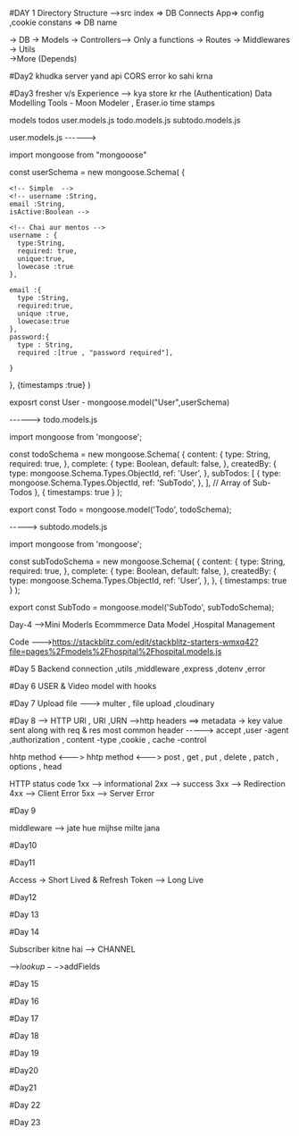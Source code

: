 #DAY 1
Directory Structure 
-->src
 index => DB Connects
  App=> config ,cookie
  constans => DB name

-> DB 
-> Models
-> Controllers--> Only a functions
-> Routes
-> Middlewares
-> Utils  
->More (Depends)


#Day2 
khudka server yand api
CORS error ko sahi krna


#Day3
fresher v/s Experience  --> kya store kr rhe (Authentication)
Data Modelling Tools - Moon Modeler  , Eraser.io
time stamps

models
 todos
  user.models.js
  todo.models.js
  subtodo.models.js


user.models.js ------>

import mongoose from "mongooose"

const userSchema = new mongoose.Schema(
  {

    <!-- Simple  -->
    <!-- username :String,
    email :String,
    isActive:Boolean -->

    <!-- Chai aur mentos -->
    username : {
      type:String,
      required: true,
      unique:true,
      lowecase :true
    },

    email :{
      type :String,
      required:true,
      unique :true,
      lowecase:true
    },
    password:{
      type : String,
      required :[true , "password required"],

    }

  },
  {timestamps :true}
  )

exposrt const User - mongoose.model("User",userSchema)



------> todo.models.js

import mongoose from 'mongoose';

const todoSchema = new mongoose.Schema(
  {
    content: {
      type: String,
      required: true,
    },
    complete: {
      type: Boolean,
      default: false,
    },
    createdBy: {
      type: mongoose.Schema.Types.ObjectId,
      ref: 'User',
    },
    subTodos: [
      {
        type: mongoose.Schema.Types.ObjectId,
        ref: 'SubTodo',
      },
    ], // Array of Sub-Todos
  },
  { timestamps: true }
);

export const Todo = mongoose.model('Todo', todoSchema);


-----> subtodo.models.js

import mongoose from 'mongoose';

const subTodoSchema = new mongoose.Schema(
  {
    content: {
      type: String,
      required: true,
    },
    complete: {
      type: Boolean,
      default: false,
    },
    createdBy: {
      type: mongoose.Schema.Types.ObjectId,
      ref: 'User',
    },
  },
  { timestamps: true }
);

export const SubTodo = mongoose.model('SubTodo', subTodoSchema);



Day-4  -->Mini Moderls
Ecommmerce Data Model ,Hospital Management


Code --->https://stackblitz.com/edit/stackblitz-starters-wmxq42?file=pages%2Fmodels%2Fhospital%2Fhospital.models.js



#Day 5 
Backend connection ,utils ,middleware ,express ,dotenv ,error


#Day 6
USER & Video model with hooks

#Day 7
Upload file
---> multer , file upload ,cloudinary

#Day 8 
--> HTTP
URl , URI ,URN
-->http headers ==> metadata -> key value sent along with req & res
most common header -----> accept ,user -agent ,authorization , content -type ,cookie , cache -control

hhtp method <--->
hhtp method <---> post , get , put , delete , patch , options , head

HTTP status code 
1xx --> informational
2xx --> success
3xx --> Redirection
4xx --> Client Error
5xx --> Server Error

#Day 9
<!-- logic for user -->
middleware --> jate hue mijhse milte jana

#Day10
<!--  Resolving Error of user registration-->

#Day11
<!-- Access Referesh Token ,Middlewaes & cookies -->

Access -> Short Lived & Refresh Token --> Long Live

#Day12
<!-- Access and refresh  -->

#Day 13 
<!-- subscription model -->
<!-- update password -->
<!-- get current user -->
<!-- getCUrrentUser -->


#Day 14
<!-- subscription model why ? -->
<!-- har bar ek document banega -->
Subscriber kitne hai --> CHANNEL

<!-- aggregation  pipeline -->
-->$lookup
-->$addFields

#Day 15
<!-- error on clodinary -->

#Day 16
<!-- watch history ,owner ==> joins ==> nested lookup  -->
<!-- subpipline -->

#Day 17
<!-- Summary of the backend course where -->

#Day 18
<!-- Revision  -->

#Day 19
<!-- MongoDB models like, comments ,playlists & tweet -->

#Day20
<!-- Testing  -->

#Day21
<!-- fixing errors -->

#Day 22
<!-- Assignment Given in the course -->
#Day 23
<!-- Start working assignment -->